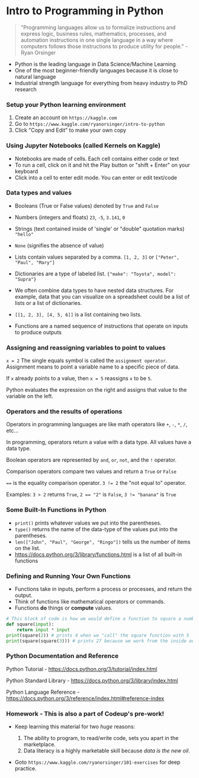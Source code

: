 
# Intro to Programming in Python

> "Programming languages allow us to formalize instructions and express logic, business rules, mathematics, processes, and automation instructions in one single language in a way where computers follows those instructions to produce utility for people." - Ryan Orsinger

- Python is the leading language in Data Science/Machine Learning
- One of the most beginner-friendly languages because it is close to natural language
- Industrial strength language for everything from heavy industry to PhD research

### Setup your Python learning environment 

1. Create an account on `https://kaggle.com`
2. Go to `https://www.kaggle.com/ryanorsinger/intro-to-python`
3. Click "Copy and Edit" to make your own copy

### Using Jupyter Notebooks (called Kernels on Kaggle)

- Notebooks are made of cells. Each cell contains either code or text
- To run a cell, click on it and hit the Play button or "shift + Enter" on your keyboard
- Click into a cell to enter edit mode. You can enter or edit text/code

### Data types and values

- Booleans (True or False values) denoted by `True` and `False`

- Numbers (integers and floats) `23`, `-5`, `3.141`, `0`

- Strings (text contained inside of 'single' or "double" quotation marks) `"hello"`

- `None` (signifies the absence of value)

- Lists contain values separated by a comma. `[1, 2, 3]` or `["Peter", "Paul", "Mary"]` 

- Dictionaries are a type of labeled list. `{"make": "Toyota", model": "Supra"}`

- We often combine data types to have nested data structures. For example, data that you can visualize on a spreadsheet could be a list of lists or a list of dictionaries. 

- `[[1, 2, 3], [4, 5, 6]]` is a list containing two lists. 

- Functions are a named sequence of instructions that operate on inputs to produce outputs

### Assigning and reassigning variables to point to values

`x = 2` The single equals symbol is called the `assignment operator`. Assignment means to point a variable name to a specific piece of data. 

If `x` already points to a value, then `x = 5` reassigns `x`  to be `5`.

Python evaluates the expression on the right and assigns that value to the variable on the left.

### Operators and the results of operations 

Operators in programming languages are like math operators like `+`, `-`, `*`, `/`, etc...

In programming, operators return a value with a data type. All values have a data type.

Boolean operators are represented by `and`, `or`, `not`, and the `!` operator.

Comparison operators compare two values and return a `True` or `False`

`==` is the equality comparison operator. `3 != 2` the "not equal to" operator.

Examples: `3 > 2` returns `True`,  `2 == "2"` is `False`, `3 != "banana"` is `True`

### Some Built-In Functions in Python

- `print()` prints whatever values we put into the parentheses.
- `type()` returns the name of the data-type of the values put into the parentheses.
- `len(["John", "Paul", "George", "Ringo"])` tells us the number of items on the list.
- <https://docs.python.org/3/library/functions.html> is a list of all built-in functions

### Defining and Running Your Own Functions

- Functions take in inputs, perform a process or processes, and return the output.
- Think of functions like mathematical operators or commands. 
- Functions **do** things or **compute** values.

```python
# This block of code is how we would define a function to square a number
def square(input):    			
    return input * input
print(square(2)) # prints 4 when we "call" the square function with 5
print(square(square(3))) # prints 27 because we work from the inside out.
```

### Python Documentation and Reference

Python Tutorial - <https://docs.python.org/3/tutorial/index.html>

Python Standard Library - <https://docs.python.org/3/library/index.html>

Python Language Reference - <https://docs.python.org/3/reference/index.html#reference-index>

### Homework - This is also a part of Codeup's pre-work!

- Keep learning this material for two *huge* reasons:	
  1. The ability to program, to read/write code, sets you apart in the marketplace.
  2. Data literacy is a highly marketable skill because *data is the new oil*.

- Goto `https://www.kaggle.com/ryanorsinger/101-exercises` for deep practice.
